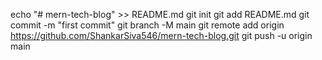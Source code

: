 echo "# mern-tech-blog" >> README.md
git init
git add README.md
git commit -m "first commit"
git branch -M main
git remote add origin https://github.com/ShankarSiva546/mern-tech-blog.git
git push -u origin main
